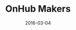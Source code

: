 ---
layout: site
title: "OnHub Makers"
date: 2016-03-04
categories: [google]
version: 1.4.5
major: 1
minor: 4
patch: 5
slug: onhub-makers
link: https://onhubmakers.withgoogle.com/
permalink: /sites/:slug
---